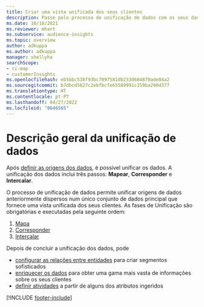 ```yaml
---
title: Criar uma vista unificada dos seus clientes
description: Passe pelo processo de unificação de dados com os seus dados para criar um único conjunto de dados principal de perfis de clientes.
ms.date: 10/18/2021
ms.reviewer: mhart
ms.subservice: audience-insights
ms.topic: overview
author: adkuppa
ms.author: adkuppa
manager: shellyha
searchScope:
- ci-map
- customerInsights
ms.openlocfilehash: eb5bbc538f93bc7097581db233d684870ade84a2
ms.sourcegitcommit: b7dbcd5627c2ebfbcfe65589991c159ba290d377
ms.translationtype: HT
ms.contentlocale: pt-PT
ms.lasthandoff: 04/27/2022
ms.locfileid: "8646565"
---
```

# <a name="data-unification-overview"></a>Descrição geral da unificação de dados

Após [definir as origens dos dados](data-sources.md), é possível unificar os dados. A unificação dos dados inclui três passos: **Mapear**, **Corresponder** e **Intercalar**.

O processo de unificação de dados permite unificar origens de dados anteriormente dispersos num único conjunto de dados principal que fornece uma vista unificada dos seus clientes. As fases de Unificação são obrigatórias e executadas pela seguinte ordem:

1. [Mapa](map-entities.md)
2. [Corresponder](match-entities.md)
3. [Intercalar](merge-entities.md)

Depois de concluir a unificação dos dados, pode

- [configurar as relações entre entidades](relationships.md) para criar segmentos sofisticados
- [enriquecer os dados](enrichment-hub.md) para obter uma gama mais vasta de informações sobre os seus clientes
- [definir atividades](activities.md) a partir de alguns dos atributos ingeridos


[!INCLUDE [footer-include](includes/footer-banner.md)]